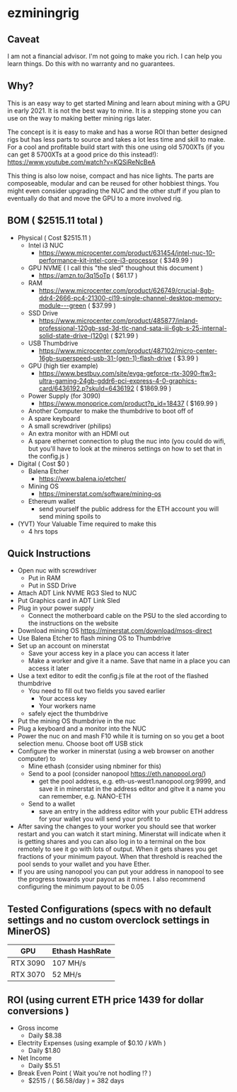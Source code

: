 # ezminingrig

## Caveat

I am not a financial advisor. I'm not going to make you rich. I can help you learn things. Do this with no warranty and no guarantees.

## Why?

This is an easy way to get started Mining and learn about mining with a GPU in early 2021. It is not the best way to mine. It is a stepping stone you can use on the way to making better mining rigs later. 

The concept is it is easy to make and has a worse ROI than better designed rigs but has less parts to source and takes a lot less time and skill to make. For a cool and profitable build start with this one using old 5700XTs (if you can get 8 5700XTs at a good price do this instead!):
https://www.youtube.com/watch?v=KQSiReNcBeA

This thing is also low noise, compact and has nice lights. The parts are composeable, modular and can be reused for other hobbiest things. You might even consider upgrading the NUC and the other stuff if you plan to eventually do that and move the GPU to a more involved rig.


## BOM ( $2515.11 total )
- Physical ( Cost $2515.11 )
  - Intel i3 NUC
    - https://www.microcenter.com/product/631454/intel-nuc-10-performance-kit-intel-core-i3-processor ( $349.99 ) 
  - GPU NVME ( I call this "the sled" thoughout this document )
    - https://amzn.to/3q15oTp ( $61.17 )
  - RAM
    - https://www.microcenter.com/product/626749/crucial-8gb-ddr4-2666-pc4-21300-cl19-single-channel-desktop-memory-module---green ( $37.99 )
  - SSD Drive
    - https://www.microcenter.com/product/485877/inland-professional-120gb-ssd-3d-tlc-nand-sata-iii-6gb-s-25-internal-solid-state-drive-(120g) ( $21.99 )
  - USB Thumbdrive
    - https://www.microcenter.com/product/487102/micro-center-16gb-superspeed-usb-31-(gen-1)-flash-drive ( $3.99 )
  - GPU (high tier example)
    - https://www.bestbuy.com/site/evga-geforce-rtx-3090-ftw3-ultra-gaming-24gb-gddr6-pci-express-4-0-graphics-card/6436192.p?skuId=6436192 ( $1869.99 )
  - Power Supply (for 3090)
    - https://www.monoprice.com/product?p_id=18437 ( $169.99 )
  - Another Computer to make the thumbdrive to boot off of
  - A spare keyboard
  - A small screwdriver (philips)  
  - An extra monitor with an HDMI out
  - A spare ethernet connection to plug the nuc into (you could do wifi, but you'll have to look at the mineros settings on how to set that in the config.js )
- Digital ( Cost $0 )
  - Balena Etcher 
    - https://www.balena.io/etcher/
  - Mining OS
    - https://minerstat.com/software/mining-os 
  - Ethereum wallet
    - send yourself the public address for the ETH account you will send mining spoils to
- (YVT) Your Valuable Time required to make this 
  - 4 hrs tops   

## Quick Instructions
- Open nuc with screwdriver
  - Put in RAM
  - Put in SSD Drive
- Attach ADT Link NVME RG3 Sled to NUC
- Put Graphics card in ADT Link Sled
- Plug in your power supply
  - Connect the motherboard cable on the PSU to the sled according to the instructions on the website  
- Download mining OS https://minerstat.com/download/msos-direct  
- Use Balena Etcher to flash mining OS to Thumbdrive
- Set up an account on minerstat
  - Save your access key in a place you can access it later
  - Make a worker and give it a name. Save that name in a place you can access it later
- Use a text editor to edit the config.js file at the root of the flashed thumbdrive
  - You need to fill out two fields you saved earlier
    - Your access key
    - Your workers name
  - safely eject the thumbdrive
- Put the mining OS thumbdrive in the nuc
- Plug a keyboard and a monitor into the NUC 
- Power the nuc on and mash F10 while it is turning on so you get a boot selection menu. Choose boot off USB stick
- Configure the worker in minerstat (using a web browser on another computer) to
  - Mine ethash (consider using nbminer for this)
  - Send to a pool (consider nanopool https://eth.nanopool.org/)
    - get the pool address, e.g. eth-us-west1.nanopool.org:9999, and save it in minerstat in the address editor and gitve it a name you can remember, e.g. NANO-ETH
  - Send to a wallet
    - save an entry in the address editor with your public ETH address for your wallet you will send your profit to
- After saving the changes to your worker you should see that worker restart and you can watch it start mining. Minerstat will indicate when it is getting shares and you can also log in to a terminal on the box remotely to see it go with lots of output. When it gets shares you get fractions of your minimum payout. When that threshold is reached the pool sends to your wallet and you have Ether. 
- If you are using nanopool you can put your address in nanopool to see the progress towards your payout as it mines. I also recommend configuring the minimum payout to be 0.05

## Tested Configurations (specs with no default settings and no custom overclock settings in MinerOS)
| GPU       | Ethash HashRate |
| --------- | --------------- |
| RTX 3090  | 107 MH/s        |
| RTX 3070  | 52 MH/s         |

## ROI (using current ETH price 1439 for dollar conversions )
  - Gross income
    - Daily $8.38
  - Electrity Expenses (using example of $0.10 / kWh )
    - Daily $1.80 
  - Net Income 
    - Daily $5.51
  - Break Even Point ( Wait you're not hodling !? )
    - $2515 / ( $6.58/day ) = 382 days

